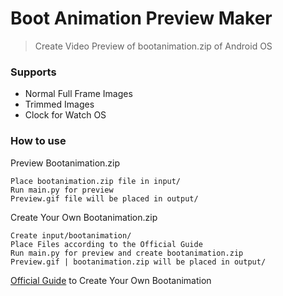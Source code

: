 # Boot Animation Preview Maker
> Create Video Preview of bootanimation.zip of Android OS

### Supports
- Normal Full Frame Images
- Trimmed Images
- Clock for Watch OS

### How to use

Preview Bootanimation.zip

```
Place bootanimation.zip file in input/
Run main.py for preview
Preview.gif file will be placed in output/
```

Create Your Own Bootanimation.zip

```
Create input/bootanimation/
Place Files according to the Official Guide
Run main.py for preview and create bootanimation.zip
Preview.gif | bootanimation.zip will be placed in output/
```
[Official Guide](https://android.googlesource.com/platform/frameworks/base/+/master/cmds/bootanimation/FORMAT.md) to Create Your Own Bootanimation
